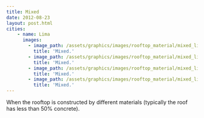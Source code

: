 ```yaml
---
title: Mixed
date: 2012-08-23
layout: post.html
cities:
    - name: Lima
      images:
        - image_path: /assets/graphics/images/rooftop_material/mixed_lima_01.jpg
          title: 'Mixed.'
        - image_path: /assets/graphics/images/rooftop_material/mixed_lima_02.jpg
          title: 'Mixed.'
        - image_path: /assets/graphics/images/rooftop_material/mixed_lima_03.jpg
          title: 'Mixed.'   
        - image_path: /assets/graphics/images/rooftop_material/mixed_lima_04.jpg
          title: 'Mixed.'              
---
```

When the rooftop is constructed by different materials (typically the roof has less than 50% concrete).
